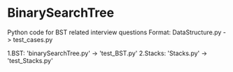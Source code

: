 # BinarySearchTree
Python code for BST related interview questions
Format: DataStructure.py -> test_cases.py

1.BST: 'binarySearchTree.py' -> 'test_BST.py'
2.Stacks: 'Stacks.py'        ->  'test_Stacks.py' 
  
